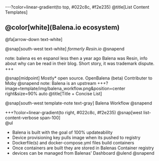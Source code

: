 ---?color=linear-gradient(to top, #022c8c, #f2e235)
@title[List Content Templates]

## @color[white](Balena.io ecosystem)

@fa[arrow-down text-white]

@snap[south-west text-white]
*formerly Resin.io*
@snapend

note:
balena es en espanol
less then a year ago Balena was Resin, info about why can be read in their blog. Short story, it was trademark dispute. 
+++

@snap[midpoint]
Mostly* open source.
OpenBalena (beta)
Contributer to Moby
@snapend
note:
Balena is an upstream 
+++?image=template/img/balena_workflow.png&position=center right&size=90% auto
@title[Title + Concise List]

@snap[south-west template-note text-gray]
Balena Workflow
@snapend

+++?color=linear-gradient(to right, #022c8c, #f2e235)
@snap[west list-content-verbose span-100]
<br>
@ul[](false)
- Balena is built with the goal of 100% updateability
- Device provisioning key pulls image when its pushed to registry
- Dockerfile(s) and docker-compose.yml files build containers
- Once containers are built they are stored in Balenas Container registry
- devices can be managed from Balenas' Dashboard
@ulend
@snapend
